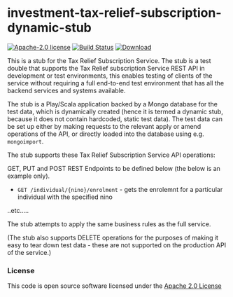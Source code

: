 # investment-tax-relief-subscription-dynamic-stub

[![Apache-2.0 license](http://img.shields.io/badge/license-Apache-brightgreen.svg)](http://www.apache.org/licenses/LICENSE-2.0.html) [![Build Status](https://travis-ci.org/hmrc/investment-tax-relief-subscription-dynamic-stub.svg?branch=master)](https://travis-ci.org/hmrc/investment-tax-relief-subscription-dynamic-stub) [ ![Download](https://api.bintray.com/packages/hmrc/releases/investment-tax-relief-subscription-dynamic-stub/images/download.svg) ](https://bintray.com/hmrc/releases/investment-tax-relief-subscription-dynamic-stub/_latestVersion)

This is a stub for the Tax Relief Subscription Service. The stub is a test double that supports the Tax Relief subscription Service REST API in development or test environments, this enables testing of clients of the service without requiring a full end-to-end test environment that has all the backend services and systems available.

The stub is a Play/Scala application backed by a Mongo database for the test data, which is dynamically created (hence it is termed a dynamic stub, because it does not contain hardcoded, static test data). The test data can be set up either by making requests to the relevant apply or amend operations of the API, or directly loaded into the database using e.g. `mongoimport`. 

The stub supports these Tax Relief Subscription Service API operations:

GET, PUT and POST REST Endpoints to be defined below  (the below is an example only).

- `GET /individual/{nino}/enrolment` - gets the enrolemnt for a particular individual with the specified nino

 ..etc.....



The stub attempts to apply the same business rules as the full service.

(The stub also supports DELETE operations for the purposes of making it easy to tear down test data - these are not supported on the production API of the service.)

### License

This code is open source software licensed under the [Apache 2.0 License]("http://www.apache.org/licenses/LICENSE-2.0.html")

